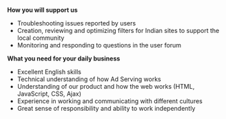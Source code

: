 <? include jobs/header ?>

**How you will support us**

- Troubleshooting issues reported by users
- Creation, reviewing and optimizing filters for Indian sites to support the local community
- Monitoring and responding to questions in the user forum

**What you need for your daily business**

- Excellent English skills
- Technical understanding of how Ad Serving works
- Understanding of our product and how the web works (HTML, JavaScript, CSS, Ajax)
- Experience in working and communicating with different cultures
- Great sense of responsibility and ability to work independently

<? include jobs/footer ?>
